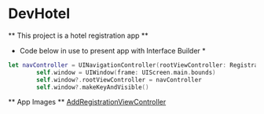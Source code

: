 # DevHotel

** This project is a hotel registration app **


* Code below in use to present app with Interface Builder *
```Swift
let navController = UINavigationController(rootViewController: RegistrationViewController())
        self.window = UIWindow(frame: UIScreen.main.bounds)
        self.window?.rootViewController = navController
        self.window?.makeKeyAndVisible()
```

** App Images **
[AddRegistrationViewController](https://github.com/QuestCode/DevHotel/blob/master/DevHotel/App%20Images/Registration_Page.png)
